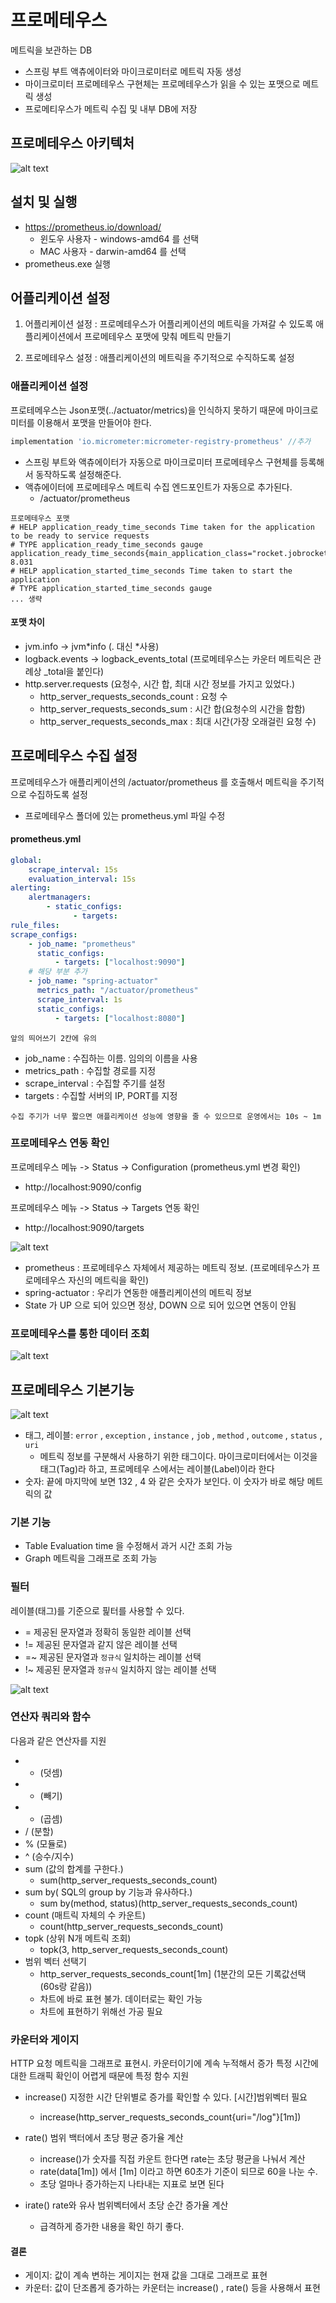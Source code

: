 # 프로메테우스

메트릭을 보관하는 DB

-   스프링 부트 액츄에이터와 마이크로미터로 메트릭 자동 생성
-   마이크로미터 프로메테우스 구현체는 프로메테우스가 읽을 수 있는 포맷으로 메트릭 생성
-   프로메티우스가 메트릭 수집 및 내부 DB에 저장

## 프로메테우스 아키텍처

![alt text](./프로메테우스이미지/프로메테우스아키텍처.png)

## 설치 및 실행

-   https://prometheus.io/download/
    -   윈도우 사용자 - windows-amd64 를 선택
    -   MAC 사용자 - darwin-amd64 를 선택
-   prometheus.exe 실행

## 어플리케이션 설정

1. 어플리케이션 설정 : 프로메테우스가 어플리케이션의 메트릭을 가져갈 수 있도록 애플리케이션에서 프로메테우스 포맷에 맞춰 메트릭 만들기

2. 프로메테우스 설정 : 애플리케이션의 메트릭을 주기적으로 수직하도록 설정

### 애플리케이션 설정

프로테메우스는 Json포맷(../actuator/metrics)을 인식하지 못하기 때문에 마이크로미터를 이용해서 포맷을 만들어야 한다.

```gradle
implementation 'io.micrometer:micrometer-registry-prometheus' //추가
```

-   스프링 부트와 액츄에이터가 자동으로 마이크로미터 프로메테우스 구현체를 등록해서 동작하도록 설정해준다.
-   액츄에이터에 프로메테우스 메트릭 수집 엔드포인트가 자동으로 추가된다.
    -   /actuator/prometheus

```
프로메테우스 포맷
# HELP application_ready_time_seconds Time taken for the application to be ready to service requests
# TYPE application_ready_time_seconds gauge
application_ready_time_seconds{main_application_class="rocket.jobrocketbackend.JobRocketBackendApplication"} 8.031
# HELP application_started_time_seconds Time taken to start the application
# TYPE application_started_time_seconds gauge
... 생략
```

#### 포맷 차이

-   jvm.info -> jvm*info (. 대신 *사용)
-   logback.events -> logback_events_total (프로메테우스는 카운터 메트릭은 관례상 \_total을 붙인다)
-   http.server.requests (요청수, 시간 합, 최대 시간 정보를 가지고 있었다.)
    -   http_server_requests_seconds_count : 요청 수
    -   http_server_requests_seconds_sum : 시간 합(요청수의 시간을 합함)
    -   http_server_requests_seconds_max : 최대 시간(가장 오래걸린 요청 수)

## 프로메테우스 수집 설정

프로메테우스가 애플리케이션의 /actuator/prometheus 를 호출해서 메트릭을 주기적으로 수집하도록 설정

-   프로메테우스 폴더에 있는 prometheus.yml 파일 수정

#### prometheus.yml

```yml
global:
    scrape_interval: 15s
    evaluation_interval: 15s
alerting:
    alertmanagers:
        - static_configs:
              - targets:
rule_files:
scrape_configs:
    - job_name: "prometheus"
      static_configs:
          - targets: ["localhost:9090"]
    # 해당 부분 추가
    - job_name: "spring-actuator"
      metrics_path: "/actuator/prometheus"
      scrape_interval: 1s
      static_configs:
          - targets: ["localhost:8080"]
```

`앞의 띄어쓰기 2칸에 유의`

-   job_name : 수집하는 이름. 임의의 이름을 사용
-   metrics_path : 수집할 경로를 지정
-   scrape_interval : 수집할 주기를 설정
-   targets : 수집할 서버의 IP, PORT를 지정

`수집 주기가 너무 짧으면 애플리케이션 성능에 영향을 줄 수 있으므로 운영에서는 10s ~ 1m`

### 프로메테우스 연동 확인

프로메테우스 메뉴 -> Status -> Configuration (prometheus.yml 변경 확인)

-   http://localhost:9090/config

프로메테우스 메뉴 -> Status -> Targets 연동 확인

-   http://localhost:9090/targets

![alt text](./프로메테우스이미지/연동확인.png)

-   prometheus : 프로메테우스 자체에서 제공하는 메트릭 정보. (프로메테우스가 프로메테우스 자신의 메트릭을 확인)
-   spring-actuator : 우리가 연동한 애플리케이션의 메트릭 정보
-   State 가 UP 으로 되어 있으면 정상, DOWN 으로 되어 있으면 연동이 안됨

### 프로메테우스를 통한 데이터 조회

![alt text](./프로메테우스이미지/데이터조회.png)

## 프로메테우스 기본기능

![alt text](./프로메테우스이미지/기본기능.png)

-   태그, 레이블: `error` , `exception` , `instance` , `job` , `method` , `outcome` , `status` , `uri`
    -   메트릭 정보를 구분해서 사용하기 위한 태그이다. 마이크로미터에서는 이것을 태그(Tag)라 하고, 프로메테우 스에서는 레이블(Label)이라 한다
-   숫자: 끝에 마지막에 보면 132 , 4 와 같은 숫자가 보인다. 이 숫자가 바로 해당 메트릭의 값

### 기본 기능

-   Table Evaluation time 을 수정해서 과거 시간 조회 가능
-   Graph 메트릭을 그래프로 조회 가능

### 필터

레이블(태그)를 기준으로 핉터를 사용할 수 있다.

-   = 제공된 문자열과 정확히 동일한 레이블 선택
-   != 제공된 문자열과 같지 않은 레이블 선택
-   =~ 제공된 문자열과 `정규식` 일치하는 레이블 선택
-   !~ 제공된 문자열과 `정규식` 일치하지 않는 레이블 선택

![alt text](프로메테우스이미지/필터예시.png)

### 연산자 쿼리와 함수

다음과 같은 연산자를 지원

-   -   (덧셈)
-   -   (빼기)
-   -   (곱셈)
-   / (분할)
-   % (모듈로)
-   ^ (승수/지수)
-   sum (값의 합계를 구한다.)
    -   sum(http_server_requests_seconds_count)
-   sum by( SQL의 group by 기능과 유사하다.)
    -   sum by(method, status)(http_server_requests_seconds_count)
-   count (매트릭 자체의 수 카운트)
    -   count(http_server_requests_seconds_count)
-   topk (상위 N개 메트릭 조회)
    -   topk(3, http_server_requests_seconds_count)
-   범위 벡터 선택기
    -   http_server_requests_seconds_count[1m] (1분간의 모든 기록값선택 (60s랑 같음))
    -   차트에 바로 표현 불가. 데이터로는 확인 가능
    -   차트에 표현하기 위해선 가공 필요

### 카운터와 게이지

HTTP 요청 메트릭을 그래프로 표현시. 카운터이기에 계속 누적해서 증가 특정 시간에 대한 트래픽 확인이 어렵게 때문에 특정 함수 지원

-   increase() 지정한 시간 단위별로 증가를 확인할 수 있다. [시간]범위벡터 필요

    -   increase(http_server_requests_seconds_count{uri="/log"}[1m])

-   rate() 범위 백터에서 초당 평균 증가율 계산

    -   increase()가 숫자를 직접 카운트 한다면 rate는 초당 평균을 나눠서 계산
    -   rate(data[1m]) 에서 [1m] 이라고 하면 60초가 기준이 되므로 60을 나눈 수.
    -   초당 얼마나 증가하는지 나타내는 지표로 보면 된다

-   irate() rate와 유사 범위벡터에서 초당 순간 증가율 계산
    -   급격하게 증가한 내용을 확인 하기 좋다.

#### 결론

-   게이지: 값이 계속 변하는 게이지는 현재 값을 그대로 그래프로 표현
-   카운터: 값이 단조롭게 증가하는 카운터는 increase() , rate() 등을 사용해서 표현
